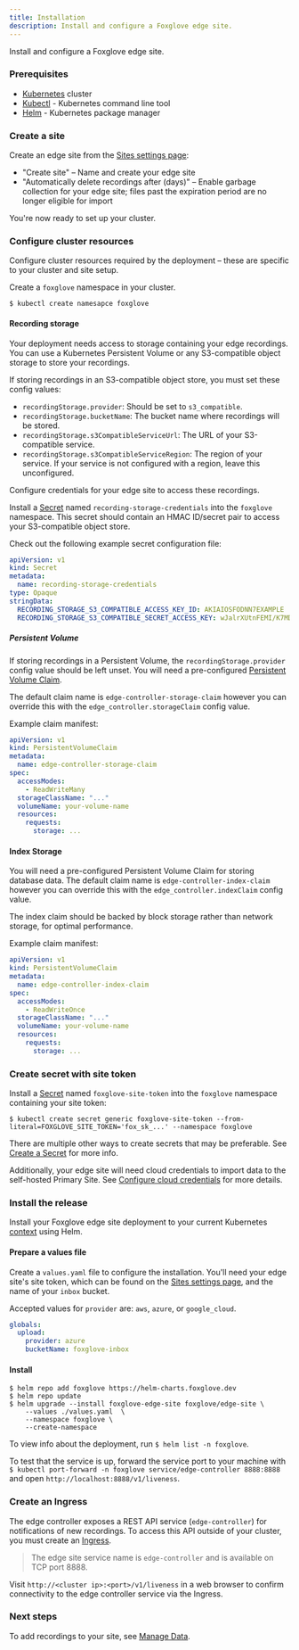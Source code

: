 ```yaml
---
title: Installation
description: Install and configure a Foxglove edge site.
---
```


Install and configure a Foxglove edge site.

### Prerequisites

- [Kubernetes](https://kubernetes.io/) cluster
- [Kubectl](https://kubernetes.io/docs/tasks/tools/) - Kubernetes command line tool
- [Helm](https://helm.sh/) - Kubernetes package manager

### Create a site

Create an edge site from the [Sites settings page](https://console.foxglove.dev/settings/sites):

- "Create site" – Name and create your edge site
- "Automatically delete recordings after (days)" – Enable garbage collection for your edge site; files past the expiration period are no longer eligible for import

You're now ready to set up your cluster.

### Configure cluster resources

Configure cluster resources required by the deployment – these are specific to your cluster and site setup.

Create a `foxglove` namespace in your cluster.

```shell
$ kubectl create namesapce foxglove
```

#### Recording storage

Your deployment needs access to storage containing your edge recordings. You can use a Kubernetes Persistent Volume or any S3-compatible object storage to store your recordings.

If storing recordings in an S3-compatible object store, you must set these config values:

- `recordingStorage.provider`: Should be set to `s3_compatible`.
- `recordingStorage.bucketName`: The bucket name where recordings will be stored.
- `recordingStorage.s3CompatibleServiceUrl`: The URL of your S3-compatible service.
- `recordingStorage.s3CompatibleServiceRegion`: The region of your service. If your service is not
  configured with a region, leave this unconfigured.

Configure credentials for your edge site to access these recordings.

Install a [Secret](https://kubernetes.io/docs/concepts/configuration/secret/) named `recording-storage-credentials` into the `foxglove` namespace. This secret should contain an HMAC ID/secret pair to access your S3-compatible object store.

Check out the following example secret configuration file:

```yaml
apiVersion: v1
kind: Secret
metadata:
  name: recording-storage-credentials
type: Opaque
stringData:
  RECORDING_STORAGE_S3_COMPATIBLE_ACCESS_KEY_ID: AKIAIOSFODNN7EXAMPLE
  RECORDING_STORAGE_S3_COMPATIBLE_SECRET_ACCESS_KEY: wJalrXUtnFEMI/K7MDENG/bPxRfiCYEXAMPLEKEY
```

##### Persistent Volume

If storing recordings in a Persistent Volume, the `recordingStorage.provider` config value should be left unset. You will need a pre-configured [Persistent Volume Claim](https://kubernetes.io/docs/concepts/storage/persistent-volumes/).

The default claim name is `edge-controller-storage-claim` however you can override this with the `edge_controller.storageClaim` config value.

Example claim manifest:

```yaml
apiVersion: v1
kind: PersistentVolumeClaim
metadata:
  name: edge-controller-storage-claim
spec:
  accessModes:
    - ReadWriteMany
  storageClassName: "..."
  volumeName: your-volume-name
  resources:
    requests:
      storage: ...
```

#### Index Storage

You will need a pre-configured Persistent Volume Claim for storing database data.
The default claim name is `edge-controller-index-claim` however you can override this with the `edge_controller.indexClaim` config value.

The index claim should be backed by block storage rather than network storage, for optimal performance.

Example claim manifest:

```yaml
apiVersion: v1
kind: PersistentVolumeClaim
metadata:
  name: edge-controller-index-claim
spec:
  accessModes:
    - ReadWriteOnce
  storageClassName: "..."
  volumeName: your-volume-name
  resources:
    requests:
      storage: ...
```

### Create secret with site token

Install a [Secret](https://kubernetes.io/docs/concepts/configuration/secret/) named `foxglove-site-token` into the `foxglove` namespace containing your site token:

```shell
$ kubectl create secret generic foxglove-site-token --from-literal=FOXGLOVE_SITE_TOKEN='fox_sk_...' --namespace foxglove
```

There are multiple other ways to create secrets that may be preferable. See [Create a Secret](https://kubernetes.io/docs/tasks/configmap-secret/managing-secret-using-kubectl/#create-a-secret) for more info.

Additionally, your edge site will need cloud credentials to import data to the self-hosted Primary Site. See [Configure cloud credentials](configure-cloud-credentials) for more details.

### Install the release

Install your Foxglove edge site deployment to your current Kubernetes [context](https://kubernetes.io/docs/concepts/configuration/organize-cluster-access-kubeconfig/#context) using Helm.

#### Prepare a values file

Create a `values.yaml` file to configure the installation. You'll need your edge site's site token, which can be found on the [Sites settings page](https://console.foxglove.dev/settings/sites), and the name of your `inbox` bucket.

Accepted values for `provider` are: `aws`, `azure`, or `google_cloud`.

```yaml
globals:
  upload:
    provider: azure
    bucketName: foxglove-inbox
```

#### Install

```shell
$ helm repo add foxglove https://helm-charts.foxglove.dev
$ helm repo update
$ helm upgrade --install foxglove-edge-site foxglove/edge-site \
    --values ./values.yaml  \
    --namespace foxglove \
    --create-namespace
```

To view info about the deployment, run `$ helm list -n foxglove`.

To test that the service is up, forward the service port to your machine with `$ kubectl port-forward -n foxglove service/edge-controller 8888:8888` and open `http://localhost:8888/v1/liveness`.

### Create an Ingress

The edge controller exposes a REST API service (`edge-controller`) for notifications of new
recordings. To access this API outside of your cluster, you must create an
[Ingress](https://kubernetes.io/docs/concepts/services-networking/ingress/).

> The edge site service name is `edge-controller` and is available on TCP port 8888.

Visit `http://<cluster ip>:<port>/v1/liveness` in a web browser to confirm connectivity to the edge controller service via the Ingress.

### Next steps

To add recordings to your site, see [Manage Data](/docs/edge-sites/manage-data).
